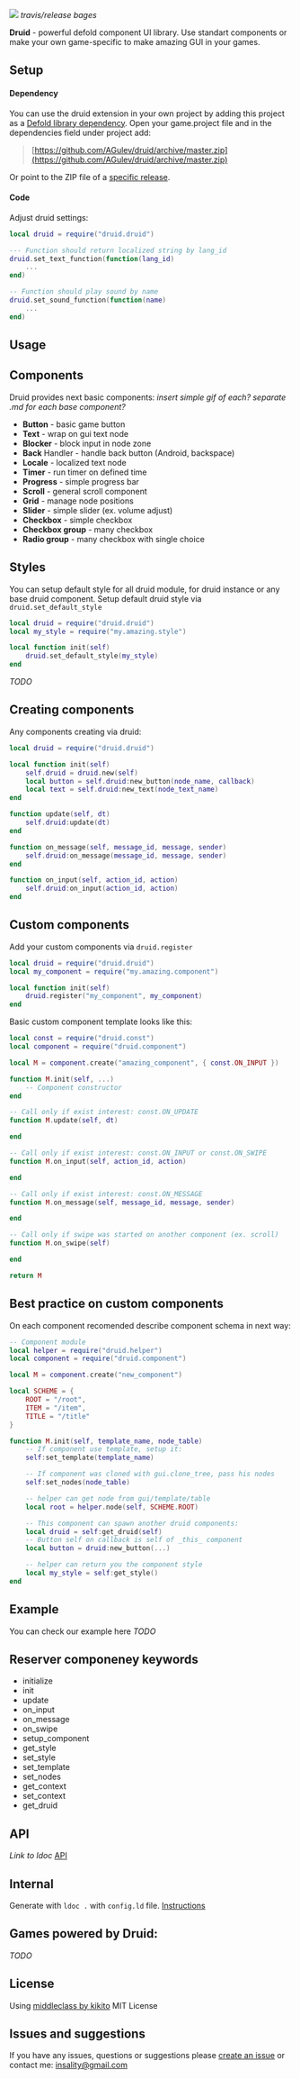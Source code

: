 [![](media/druid_logo.png)](https://AGulev.github.io/druid/)
_travis/release bages_

**Druid** - powerful defold component UI library. Use standart components or make your own game-specific to make amazing GUI in your games.

## Setup
#### Dependency
You can use the druid extension in your own project by adding this project as a  [Defold library dependency](https://www.defold.com/manuals/libraries/). Open your game.project file and in the dependencies field under project add:

> [https://github.com/AGulev/druid/archive/master.zip](https://github.com/AGulev/druid/archive/master.zip)

Or point to the ZIP file of a  [specific release](https://github.com/AGulev/druid/releases).


#### Code
Adjust druid settings:
```lua
local druid = require("druid.druid")

--- Function should return localized string by lang_id
druid.set_text_function(function(lang_id)
	...
end)

-- Function should play sound by name
druid.set_sound_function(function(name)
	...
end)
```

## Usage

## Components
Druid provides next basic components:
_insert simple gif of each?_
_separate .md for each base component?_
- **Button** - basic game button
- **Text** - wrap on gui text node
- **Blocker** - block input in node zone
- **Back** Handler - handle back button (Android, backspace)
- **Locale** - localized text node
- **Timer** - run timer on defined time
- **Progress** - simple progress bar
- **Scroll** - general scroll component
- **Grid** - manage node positions
- **Slider** - simple slider (ex. volume adjust)
- **Checkbox** - simple checkbox
- **Checkbox group** - many checkbox
- **Radio group** - many checkbox with single choice

## Styles
You can setup default style for all druid module, for druid instance or any base druid component.
Setup default druid style via `druid.set_default_style`
```lua
local druid = require("druid.druid")
local my_style = require("my.amazing.style")

local function init(self)
	druid.set_default_style(my_style)
end
```
_TODO_

## Creating components
Any components creating via druid:
```lua
local druid = require("druid.druid")

local function init(self)
	self.druid = druid.new(self)
	local button = self.druid:new_button(node_name, callback)
	local text = self.druid:new_text(node_text_name)
end

function update(self, dt)
	self.druid:update(dt)
end

function on_message(self, message_id, message, sender)
	self.druid:on_message(message_id, message, sender)
end

function on_input(self, action_id, action)
	self.druid:on_input(action_id, action)
end
```

## Custom components

Add your custom components via `druid.register`
```lua
local druid = require("druid.druid")
local my_component = require("my.amazing.component")

local function init(self)
	druid.register("my_component", my_component)
end
```

Basic custom component template looks like this:
```lua
local const = require("druid.const")
local component = require("druid.component")

local M = component.create("amazing_component", { const.ON_INPUT })

function M.init(self, ...)
	-- Component constructor
end

-- Call only if exist interest: const.ON_UPDATE
function M.update(self, dt)

end

-- Call only if exist interest: const.ON_INPUT or const.ON_SWIPE
function M.on_input(self, action_id, action)

end

-- Call only if exist interest: const.ON_MESSAGE
function M.on_message(self, message_id, message, sender)

end

-- Call only if swipe was started on another component (ex. scroll)
function M.on_swipe(self)

end

return M
```

## Best practice on custom components
On each component recomended describe component schema in next way:

```lua
-- Component module
local helper = require("druid.helper")
local component = require("druid.component")

local M = component.create("new_component")

local SCHEME = {
	ROOT = "/root",
	ITEM = "/item",
	TITLE = "/title"
}

function M.init(self, template_name, node_table)
	-- If component use template, setup it:
	self:set_template(template_name)

	-- If component was cloned with gui.clone_tree, pass his nodes
	self:set_nodes(node_table)

	-- helper can get node from gui/template/table
	local root = helper.node(self, SCHEME.ROOT)

	-- This component can spawn another druid components:
	local druid = self:get_druid(self)
	-- Button self on callback is self of _this_ component
	local button = druid:new_button(...)

	-- helper can return you the component style
	local my_style = self:get_style()
end

```

## Example
You can check our example here
_TODO_

## Reserver componeney keywords
- initialize
- init
- update
- on_input
- on_message
- on_swipe
- setup_component
- get_style
- set_style
- set_template
- set_nodes
- get_context
- set_context
- get_druid

## API
_Link to ldoc_
[API](https://AGulev.github.io/druid/)

## Internal
Generate with `ldoc .` with `config.ld` file. [Instructions](https://github.com/stevedonovan/LDoc)

## Games powered by Druid:
_TODO_


## License
Using [middleclass by kikito](https://github.com/kikito/middleclass)
MIT License


## Issues and suggestions
If you have any issues, questions or suggestions please  [create an issue](https://github.com/AGulev/druid/issues) or contact me: [insality@gmail.com](mailto:insality@gmail.com)
